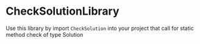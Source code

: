 # CheckSolutionLibrary

Use this library by import `CheckSolution` into your project that call for static method check of type Solution
